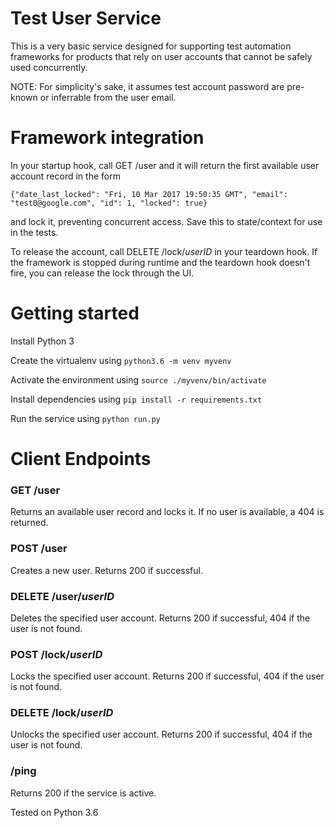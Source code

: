 # Test User Service

This is a very basic service designed for supporting test automation frameworks for products that rely on user accounts that cannot be safely used concurrently.

NOTE: For simplicity's sake, it assumes test account password are pre-known or inferrable from the user email.

# Framework integration

In your startup hook, call GET /user and it will return the first available user account record in the form

`{"date_last_locked": "Fri, 10 Mar 2017 19:50:35 GMT", "email": "test0@google.com", "id": 1, "locked": true}`

and lock it, preventing concurrent access.  Save this to state/context for use in the tests.

To release the account, call DELETE /lock/_userID_ in your teardown hook.  If the framework is stopped during runtime and the teardown hook doesn't fire, you can release the lock through the UI.

# Getting started

Install Python 3

Create the virtualenv using `python3.6 -m venv myvenv`

Activate the environment using `source ./myvenv/bin/activate`

Install dependencies using `pip install -r requirements.txt`

Run the service using `python run.py`

# Client Endpoints

### GET /user

Returns an available user record and locks it.  If no user is available, a 404 is returned.

### POST /user

Creates a new user.  Returns 200 if successful.

### DELETE /user/_userID_

Deletes the specified user account.  Returns 200 if successful, 404 if the user is not found.

### POST /lock/_userID_

Locks the specified user account.  Returns 200 if successful, 404 if the user is not found.

### DELETE /lock/_userID_

Unlocks the specified user account.  Returns 200 if successful, 404 if the user is not found.

### /ping

Returns 200 if the service is active.

Tested on Python 3.6